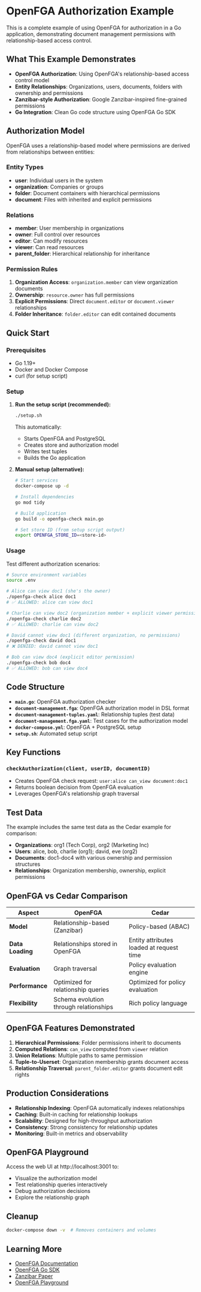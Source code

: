 # OpenFGA Authorization Example

This is a complete example of using OpenFGA for authorization in a Go application, demonstrating document management permissions with relationship-based access control.

## What This Example Demonstrates

- **OpenFGA Authorization**: Using OpenFGA's relationship-based access control model
- **Entity Relationships**: Organizations, users, documents, folders with ownership and permissions  
- **Zanzibar-style Authorization**: Google Zanzibar-inspired fine-grained permissions
- **Go Integration**: Clean Go code structure using OpenFGA Go SDK

## Authorization Model

OpenFGA uses a relationship-based model where permissions are derived from relationships between entities:

### Entity Types
- **user**: Individual users in the system
- **organization**: Companies or groups  
- **folder**: Document containers with hierarchical permissions
- **document**: Files with inherited and explicit permissions

### Relations
- **member**: User membership in organizations
- **owner**: Full control over resources
- **editor**: Can modify resources  
- **viewer**: Can read resources
- **parent_folder**: Hierarchical relationship for inheritance

### Permission Rules
1. **Organization Access**: `organization.member` can view organization documents
2. **Ownership**: `resource.owner` has full permissions
3. **Explicit Permissions**: Direct `document.editor` or `document.viewer` relationships
4. **Folder Inheritance**: `folder.editor` can edit contained documents

## Quick Start

### Prerequisites
- Go 1.19+
- Docker and Docker Compose
- curl (for setup script)

### Setup

1. **Run the setup script (recommended):**
   ```bash
   ./setup.sh
   ```
   This automatically:
   - Starts OpenFGA and PostgreSQL
   - Creates store and authorization model
   - Writes test tuples
   - Builds the Go application

2. **Manual setup (alternative):**
   ```bash
   # Start services
   docker-compose up -d
   
   # Install dependencies
   go mod tidy
   
   # Build application
   go build -o openfga-check main.go
   
   # Set store ID (from setup script output)
   export OPENFGA_STORE_ID=<store-id>
   ```

### Usage

Test different authorization scenarios:

```bash
# Source environment variables
source .env

# Alice can view doc1 (she's the owner)
./openfga-check alice doc1
# ✅ ALLOWED: alice can view doc1

# Charlie can view doc2 (organization member + explicit viewer permission)
./openfga-check charlie doc2  
# ✅ ALLOWED: charlie can view doc2

# David cannot view doc1 (different organization, no permissions)
./openfga-check david doc1
# ❌ DENIED: david cannot view doc1

# Bob can view doc4 (explicit editor permission)
./openfga-check bob doc4
# ✅ ALLOWED: bob can view doc4
```

## Code Structure

- **`main.go`**: OpenFGA authorization checker
- **`document-management.fga`**: OpenFGA authorization model in DSL format  
- **`document-management-tuples.yaml`**: Relationship tuples (test data)
- **`document-management.fga.yaml`**: Test cases for the authorization model
- **`docker-compose.yml`**: OpenFGA + PostgreSQL setup
- **`setup.sh`**: Automated setup script

## Key Functions

### `checkAuthorization(client, userID, documentID)`
- Creates OpenFGA check request: `user:alice can_view document:doc1`
- Returns boolean decision from OpenFGA evaluation
- Leverages OpenFGA's relationship graph traversal

## Test Data

The example includes the same test data as the Cedar example for comparison:
- **Organizations**: org1 (Tech Corp), org2 (Marketing Inc)  
- **Users**: alice, bob, charlie (org1); david, eve (org2)
- **Documents**: doc1-doc4 with various ownership and permission structures
- **Relationships**: Organization membership, ownership, explicit permissions

## OpenFGA vs Cedar Comparison

| Aspect | OpenFGA | Cedar |
|--------|---------|-------|
| **Model** | Relationship-based (Zanzibar) | Policy-based (ABAC) |
| **Data Loading** | Relationships stored in OpenFGA | Entity attributes loaded at request time |
| **Evaluation** | Graph traversal | Policy evaluation engine |
| **Performance** | Optimized for relationship queries | Optimized for policy evaluation |
| **Flexibility** | Schema evolution through relationships | Rich policy language |

## OpenFGA Features Demonstrated

1. **Hierarchical Permissions**: Folder permissions inherit to documents
2. **Computed Relations**: `can_view` computed from `viewer` relation
3. **Union Relations**: Multiple paths to same permission
4. **Tuple-to-Userset**: Organization membership grants document access
5. **Relationship Traversal**: `parent_folder.editor` grants document edit rights

## Production Considerations

- **Relationship Indexing**: OpenFGA automatically indexes relationships
- **Caching**: Built-in caching for relationship lookups
- **Scalability**: Designed for high-throughput authorization
- **Consistency**: Strong consistency for relationship updates
- **Monitoring**: Built-in metrics and observability

## OpenFGA Playground

Access the web UI at http://localhost:3001 to:
- Visualize the authorization model
- Test relationship queries interactively  
- Debug authorization decisions
- Explore the relationship graph

## Cleanup

```bash
docker-compose down -v  # Removes containers and volumes
```

## Learning More

- [OpenFGA Documentation](https://openfga.dev/docs)
- [OpenFGA Go SDK](https://github.com/openfga/go-sdk)
- [Zanzibar Paper](https://research.google/pubs/pub48190/)
- [OpenFGA Playground](https://play.fga.dev/)
